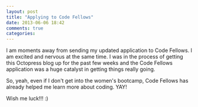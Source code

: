 ```yaml
---
layout: post
title: "Applying to Code Fellows"
date: 2013-06-06 18:42
comments: true
categories: 
---
```

I am moments away from sending my updated application to Code Fellows. I am excited and nervous at the same time. I was in the process of getting this Octopress blog up for the past few weeks and the Code Fellows application was a huge catalyst in getting things really going. 

So, yeah, even if I don't get into the women's bootcamp, Code Fellows has already helped me learn more about coding. YAY!

Wish me luck!!! :)
